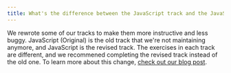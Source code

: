 ```yaml
---
title: What's the difference between the JavaScript track and the JavaScript (Original) track?
---
```

We rewrote some of our tracks to make them more instructive and less buggy. JavaScript (Original) is the old track that we're not maintaining anymore, and JavaScript is the revised track. The exercises in each track are different, and we recommened completing the revised track instead of the old one. To learn more about this change, [check out our blog post](www.codecademy.com/blog/41-new-tracks-web-jquery-and-javascript).
